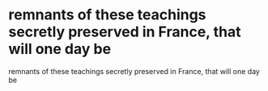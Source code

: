 # remnants of these teachings secretly preserved in France, that will one day be

remnants of these teachings secretly preserved in France, that will one day be